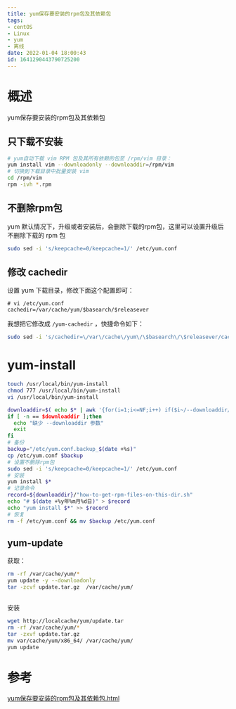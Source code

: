 ```yaml
---
title: yum保存要安装的rpm包及其依赖包
tags: 
- centOS
- Linux
- yum 
- 离线
date: 2022-01-04 18:00:43
id: 1641290443790725200
---
```

# 概述

yum保存要安装的rpm包及其依赖包

## 只下载不安装

```sh
# yum自动下载 vim RPM 包及其所有依赖的包至 /rpm/vim 目录：
yum install vim --downloadonly --downloaddir=/rpm/vim
# 切换到下载目录中批量安装 vim
cd /rpm/vim
rpm -ivh *.rpm
```

## 不删除rpm包

 yum 默认情况下，升级或者安装后，会删除下载的rpm包，这里可以设置升级后不删除下载的 rpm 包

```sh
sudo sed -i 's/keepcache=0/keepcache=1/' /etc/yum.conf
```

## 修改 cachedir

设置 yum 下载目录，修改下面这个配置即可：

```
# vi /etc/yum.conf
cachedir=/var/cache/yum/$basearch/$releasever
```

我想把它修改成 `/yum-cachedir` ，快捷命令如下：

```sh
sudo sed -i 's/cachedir=\/var\/cache\/yum\/\$basearch\/\$releasever/cachedir=\/yum-cachedir/' /etc/yum.conf
```

# yum-install

```sh
touch /usr/local/bin/yum-install
chmod 777 /usr/local/bin/yum-install
vi /usr/local/bin/yum-install

```

```sh
downloaddir=$( echo $* | awk '{for(i=1;i<=NF;i++) if($i~/--downloaddir/) print $i}' | cut -c 15- )
if [ -n == $downloaddir ];then
  echo "缺少 --downloaddir 参数"
  exit
fi
# 备份
backup="/etc/yum.conf.backup_$(date +%s)"
cp /etc/yum.conf $backup
# 设置不删除rpm包
sudo sed -i 's/keepcache=0/keepcache=1/' /etc/yum.conf
# 安装
yum install $*
# 记录命令
record=${downloaddir}/"how-to-get-rpm-files-on-this-dir.sh"
echo "# $(date +%y年%m月%d日)" > $record
echo "yum install $*" >> $record
# 恢复
rm -f /etc/yum.conf && mv $backup /etc/yum.conf


```

## yum-update

获取：

```sh
rm -rf /var/cache/yum/*
yum update -y --downloadonly
tar -zcvf update.tar.gz  /var/cache/yum/



```

安装

```sh
wget http://localcache/yum/update.tar
rm -rf /var/cache/yum/*
tar -zxvf update.tar.gz 
mv var/cache/yum/x86_64/ /var/cache/yum/
yum update
```



# 参考

 [yum保存要安装的rpm包及其依赖包.html](assets\references\yum保存要安装的rpm包及其依赖包.html) 
